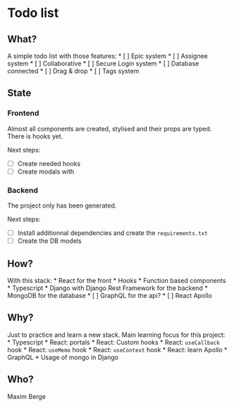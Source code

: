 # Todo list

## What?
A simple todo list with those features:
    * [ ] Epic system
    * [ ] Assignee system
    * [ ] Collaborative
    * [ ] Secure Login system
    * [ ] Database connected
    * [ ] Drag & drop
    * [ ] Tags system


## State
### Frontend
Almost all components are created, stylised and their props are typed.
There is hooks yet.

Next steps:
* [ ] Create needed hooks
* [ ] Create modals with 

### Backend
The project only has been generated.

Next steps:
* [ ] Install additionnal dependencies and create the `requirements.txt`
* [ ] Create the DB models

## How?
With this stack:
    * React for the front
        * Hooks
        * Function based components
        * Typescript
    * Django with Django Rest Framework for the backend
    * MongoDB for the database
    * [ ] GraphQL for the api?
    * [ ] React Apollo
  
## Why?
Just to practice and learn a new stack.
Main learning focus for this project:
    * Typescript
    * React: portals
    * React: Custom hooks
    * React: `useCallback` hook
    * React: `useMemo` hook
    * React: `useContext` hook
    * React: learn Apollo
    * GraphQL
    * Usage of mongo in Django
    
## Who?
Maxim Berge
    